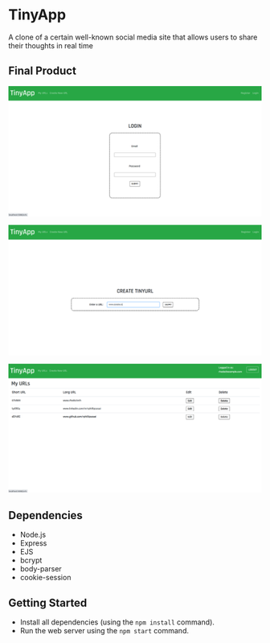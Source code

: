# TinyApp

A clone of a certain well-known social media site that allows users to share their thoughts in real time

## Final Product

!["Log In page"](https://github.com/rphillipsosei/tinyapp/blob/master/docs/login-pg.png)

!["Screenshot of Create TinyURL page"](https://github.com/rphillipsosei/tinyapp/blob/master/docs/create-url.png)

!["Screenshot of URLs page"](https://github.com/rphillipsosei/tinyapp/blob/master/docs/my-urls.png)

## Dependencies

- Node.js
- Express
- EJS
- bcrypt
- body-parser
- cookie-session

## Getting Started

- Install all dependencies (using the `npm install` command).
- Run the web server using the `npm start` command.

